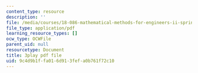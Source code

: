 ```yaml
---
content_type: resource
description: ''
file: /media/courses/18-086-mathematical-methods-for-engineers-ii-spring-2006/9c4d9b1ffa016d913fefa0b761f72c10_kyx2QgGkEpc.pdf
file_type: application/pdf
learning_resource_types: []
ocw_type: OCWFile
parent_uid: null
resourcetype: Document
title: 3play pdf file
uid: 9c4d9b1f-fa01-6d91-3fef-a0b761f72c10
---
```

